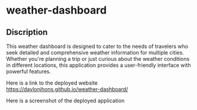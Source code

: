 # weather-dashboard

## Discription

This weather dashboard is designed to cater to the needs of travelers who seek detailed and comprehensive weather information for multiple cities. Whether you're planning a trip or just curious about the weather conditions in different locations, this application provides a user-friendly interface with powerful features.

Here is a link to the deployed website https://daylonjhons.github.io/weather-dashboard/

Here is a screenshot of the deployed application